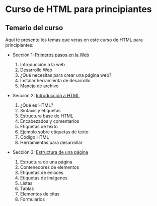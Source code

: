 # Curso de HTML para principiantes 

## Temario del curso

Aquí te presento los temas que veras en este curso de HTML para principiantes:


- Sección 1: [Primeros pasos en la Web](sections/1-first-steps-web.md)
    1. Introducción a la web
    2. Desarrollo Web
    3. ¿Qué necesitas para crear una página web?
    4. Instalar herramienta de desarrollo 
    5. Manejo de archivo 

- Sección 2: [Introducción a HTML](sections/2-intro-html.md)
    1. ¿Qué es HTML?
    2. Sintaxis y etiquetas
    3. Estructura base de HTML
    4. Encabezados y comentarios
    5. Etiquetas de texto
    6. Ejemplo sobre etiquetas de texto
    7. Código HTML
    8. Herramientas para desarrollar

- Sección 3: [Estructura de una página](sections/3-structure-page.md)
    1. Estructura de una página
    2. Contenedores de elementos 
    3. Etiquetas de enlaces
    4. Etiquetas de imágenes
    5. Listas 
    6. Tablas 
    7. Elementos de citas
    8. Formularios 